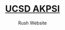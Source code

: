 <a href="https://akpsiucsd.com/">
  <h1 align="center">UCSD AKPSI</h1>
</a>

<p align="center">
Rush Website
</p>